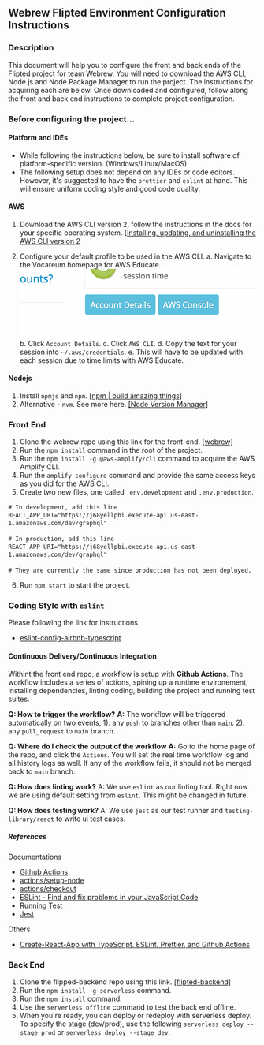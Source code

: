 ## Webrew Flipted Environment Configuration Instructions

### Description

This document will help you to configure the front and back ends of the Flipted project for team Webrew. You will need to download the AWS CLI, Node.js and Node Package Manager to run the project. The instructions for acquiring each are below. Once downloaded and configured, follow along the front and back end instructions to complete project configuration.

### Before configuring the project...

#### Platform and IDEs

+ While following the instructions below, be sure to install software of platform-specific version. (Windows/Linux/MacOS)
+ The following setup does not depend on any IDEs or code editors. However, it's suggested to have the `prettier` and `eslint` at hand. This will ensure uniform coding style and good code quality.

#### AWS

1. Download the AWS CLI version 2, follow the instructions in the docs for your specific operating system. [[Installing, updating, and uninstalling the AWS CLI version 2](https://docs.aws.amazon.com/cli/latest/userguide/install-cliv2.html)

2. Configure your default profile to be used in the AWS CLI.
  a. Navigate to the Vocareum homepage for AWS Educate.
  ![aws console](aws_console.png)
  b. Click `Account Details`.
  c. Click `AWS CLI`.
  d. Copy the text for your session into `~/.aws/credentials`.
  e. This will have to be updated with each session due to time limits with AWS Educate.

#### Nodejs

1. Install `npmjs` and `npm`. [[npm | build amazing things]](https://www.npmjs.com/get-npm)
2. Alternative - `nvm`. See more here. [[Node Version Manager]](https://github.com/nvm-sh/nvm)

### Front End

1. Clone the webrew repo using this link for the front-end. [[webrew]](https://github.com/CPSECapstone/webrew.git)
2. Run the `npm install` command in the root of the project.
3. Run the `npm install -g @aws-amplify/cli` command to acquire the AWS Amplify CLI.
4. Run the `amplify configure` command and provide the same access keys as you did for the AWS CLI.
5. Create two new files, one called `.env.development` and `.env.production`.
```
# In development, add this line
REACT_APP_URI="https://j68yellpbi.execute-api.us-east-1.amazonaws.com/dev/graphql"

# In production, add this line
REACT_APP_URI="https://j68yellpbi.execute-api.us-east-1.amazonaws.com/dev/graphql"

# They are currently the same since production has not been deployed.
```

6. Run `npm start` to start the project.

### Coding Style with `eslint`

Please following the link for instructions.
+ [eslint-config-airbnb-typescript](https://www.npmjs.com/package/eslint-config-airbnb-typescript)

#### Continuous Delivery/Continuous Integration

Withint the front end repo, a workflow is setup with **Github Actions**. The workflow includes a series of actions, spining up a runtime environement, installing dependencies, linting coding, building the project and running test suites.

**Q: How to trigger the workflow?**
**A:** The workflow will be triggered automatically on two events,
  1). any `push` to branches other than `main`.
  2). any `pull_request` to `main` branch.

**Q: Where do I check the output of the workflow**
**A:** Go to the home page of the repo, and click the `Actions`. You will set the real time workflow log and all history logs as well. If any of the workflow fails, it should not be merged back to `main` branch.

**Q: How does linting work?**
A: We use `eslint` as our linting tool. Right now we are using default setting from `eslint`. This might be changed in future.

**Q: How does testing work?**
A: We use `jest` as our test runner and `testing-library/react` to write ui test cases.

##### References

Documentations

+ [Github Actions](https://docs.github.com/en/actions)
+ [actions/setup-node](https://github.com/actions/setup-node)
+ [actions/checkout](https://github.com/actions/checkout)
+ [ESLint - Find and fix problems in your JavaScript Code](https://eslint.org/)
+ [Running Test](https://create-react-app.dev/docs/running-tests/)
+ [Jest](https://jestjs.io/)

Others
+ [Create-React-App with TypeScript, ESLint, Prettier, and Github Actions](https://brygrill.medium.com/create-react-app-with-typescript-eslint-prettier-and-github-actions-f3ce6a571c97])

### Back End

1. Clone the flipped-backend repo using this link. [[flipted-backend]](https://github.com/CPSECapstone/flipted-backend.git)
2. Run the `npm install -g serverless` command.
3. Run the `npm install` command.
4. Use the `serverless offline` command to test the back end offline.
5. When you're ready, you can deploy or redeploy with serverless deploy. To specify the stage (dev/prod), use the following `serverless deploy --stage prod` or `serverless deploy --stage dev`.
